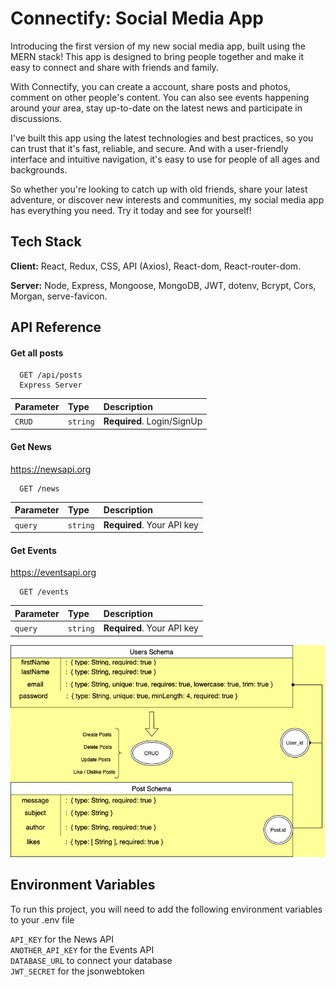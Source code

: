 # Connectify: Social Media App

Introducing the first version of my new social media app, built using the MERN stack! This app is designed to bring people together and make it easy to connect and share with friends and family.

With Connectify, you can create a account, share posts and photos, comment on other people's content. You can also see events happening around your area, stay up-to-date on the latest news and participate in discussions.

I've built this app using the latest technologies and best practices, so you can trust that it's fast, reliable, and secure. And with a user-friendly interface and intuitive navigation, it's easy to use for people of all ages and backgrounds.

So whether you're looking to catch up with old friends, share your latest adventure, or discover new interests and communities, my social media app has everything you need. Try it today and see for yourself!

## Tech Stack

**Client:** React, Redux, CSS, API (Axios), React-dom, React-router-dom.

**Server:** Node, Express, Mongoose, MongoDB, JWT, dotenv, Bcrypt, Cors, Morgan, serve-favicon.

## API Reference

#### Get all posts

```http
  GET /api/posts
  Express Server
```

| Parameter | Type     | Description                       |
| :-------- | :------- | :-------------------------------- |
| `CRUD`    | `string` | **Required**. Login/SignUp        |


#### Get News
https://newsapi.org

```http
  GET /news
```

| Parameter | Type     | Description                       |
| :-------- | :------- | :-------------------------------- |
| `query`   | `string` | **Required**. Your API key |

#### Get Events
https://eventsapi.org

```http
  GET /events
```

| Parameter | Type     | Description                       |
| :-------- | :------- | :-------------------------------- |
| `query`   | `string` | **Required**. Your API key |


![diagram](/public/Diagram.drawio.png)

## Environment Variables

To run this project, you will need to add the following environment variables to your .env file

`API_KEY` for the News API   
`ANOTHER_API_KEY` for the Events API    
`DATABASE_URL` to connect your database    
`JWT_SECRET` for the jsonwebtoken    
